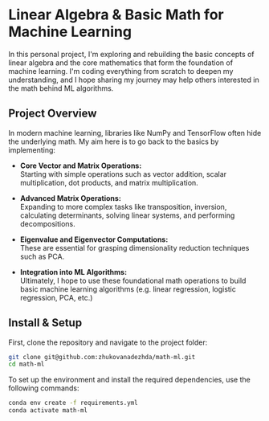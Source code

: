 # Linear Algebra & Basic Math for Machine Learning

In this personal project, I'm exploring and rebuilding the basic concepts of linear algebra and the core mathematics that form the foundation of machine learning. I'm coding everything from scratch to deepen my understanding, and I hope sharing my journey may help others interested in the math behind ML algorithms.

## Project Overview

In modern machine learning, libraries like NumPy and TensorFlow often hide the underlying math. My aim here is to go back to the basics by implementing:

- **Core Vector and Matrix Operations:**  
  Starting with simple operations such as vector addition, scalar multiplication, dot products, and matrix multiplication.

- **Advanced Matrix Operations:**  
  Expanding to more complex tasks like transposition, inversion, calculating determinants, solving linear systems, and performing decompositions.

- **Eigenvalue and Eigenvector Computations:**  
  These are essential for grasping dimensionality reduction techniques such as PCA.

- **Integration into ML Algorithms:**  
  Ultimately, I hope to use these foundational math operations to build basic machine learning algorithms (e.g. linear regression, logistic regression, PCA, etc.)

## Install & Setup

First, clone the repository and navigate to the project folder:

```bash
git clone git@github.com:zhukovanadezhda/math-ml.git
cd math-ml
```

To set up the environment and install the required dependencies, use the following commands:

```bash
conda env create -f requirements.yml
conda activate math-ml
```
